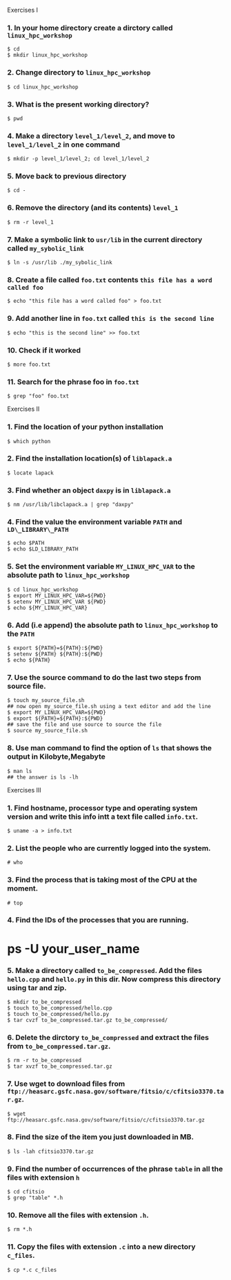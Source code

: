 Exercises I

### 1. In your home directory create a dirctory called `linux_hpc_workshop`

    $ cd
    $ mkdir linux_hpc_workshop

### 2. Change directory to `linux_hpc_workshop`

    $ cd linux_hpc_workshop

### 3. What is the present working directory?

    $ pwd

### 4. Make a directory `level_1/level_2`, and move to `level_1/level_2` in one command

    $ mkdir -p level_1/level_2; cd level_1/level_2

### 5. Move back to previous directory

    $ cd -

### 6. Remove the directory (and its contents) `level_1`

    $ rm -r level_1

### 7. Make a symbolic link to `usr/lib` in the current directory called `my_sybolic_link`

    $ ln -s /usr/lib ./my_sybolic_link

### 8. Create a file called `foo.txt` contents `this file has a word called foo`

    $ echo "this file has a word called foo" > foo.txt

### 9. Add another line in `foo.txt` called `this is the second line`

    $ echo "this is the second line" >> foo.txt

### 10. Check if it worked

    $ more foo.txt

### 11. Search for the phrase foo in `foo.txt`

    $ grep "foo" foo.txt


Exercises II

### 1. Find the location of your python installation

    $ which python

### 2. Find the installation location(s) of `liblapack.a`

    $ locate lapack

### 3. Find whether an object `daxpy` is in `liblapack.a`

    $ nm /usr/lib/libclapack.a | grep "daxpy"

### 4. Find the value the environment variable `PATH` and `LD\_LIBRARY\_PATH`

    $ echo $PATH
    $ echo $LD_LIBRARY_PATH

### 5. Set the environment variable `MY_LINUX_HPC_VAR` to the absolute path to `linux_hpc_workshop`

    $ cd linux_hpc_workshop
    $ export MY_LINUX_HPC_VAR=${PWD}
    $ setenv MY_LINUX_HPC_VAR ${PWD}
    $ echo ${MY_LINUX_HPC_VAR}

### 6. Add (i.e append) the absolute path to `linux_hpc_workshop` to the `PATH`

    $ export ${PATH}=${PATH}:${PWD}
    $ setenv ${PATH} ${PATH}:${PWD}
    $ echo ${PATH}

### 7. Use the source command to do the last two steps from source file.

    $ touch my_source_file.sh
    ## now open my_source_file.sh using a text editor and add the line
    $ export MY_LINUX_HPC_VAR=${PWD}
    $ export ${PATH}=${PATH}:${PWD}
    ## save the file and use source to source the file
    $ source my_source_file.sh

### 8. Use man command to find the option of `ls` that shows the output in Kilobyte,Megabyte

    $ man ls
    ## the answer is ls -lh


Exercises III

### 1. Find hostname, processor type and operating system version and write this info intt a text file called `info.txt`.

    $ uname -a > info.txt

### 2. List the people who are currently logged into the system.

    # who

### 3. Find the process that is taking most of the CPU at the moment.

    # top

### 4. Find the IDs of the processes that you are running.

  # ps -U your_user_name

### 5. Make a directory called `to_be_compressed`. Add the files `hello.cpp` and `hello.py` in this dir. Now compress this directory using tar and zip.

    $ mkdir to_be_compressed
    $ touch to_be_compressed/hello.cpp
    $ touch to_be_compressed/hello.py
    $ tar cvzf to_be_compressed.tar.gz to_be_compressed/

### 6. Delete the dirctory `to_be_compressed` and extract the files from `to_be_compressed.tar.gz`.

    $ rm -r to_be_compressed
    $ tar xvzf to_be_compressed.tar.gz

### 7. Use wget to download  files from `ftp://heasarc.gsfc.nasa.gov/software/fitsio/c/cfitsio3370.tar.gz`.

    $ wget ftp://heasarc.gsfc.nasa.gov/software/fitsio/c/cfitsio3370.tar.gz

### 8. Find the size of the item you just downloaded in MB.

    $ ls -lah cfitsio3370.tar.gz

### 9. Find the number of occurrences of the phrase `table` in all the files with extension `h`

    $ cd cfitsio
    $ grep "table" *.h

### 10. Remove all the files with extension `.h`.

    $ rm *.h

### 11. Copy the files with extension `.c` into a new directory `c_files`.

    $ cp *.c c_files
